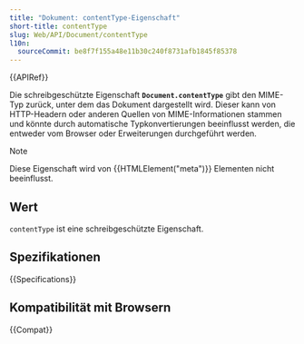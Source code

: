 ```yaml
---
title: "Dokument: contentType-Eigenschaft"
short-title: contentType
slug: Web/API/Document/contentType
l10n:
  sourceCommit: be8f7f155a48e11b30c240f8731afb1845f85378
---
```


{{APIRef}}

Die schreibgeschützte Eigenschaft **`Document.contentType`** gibt den MIME-Typ zurück, unter dem das Dokument dargestellt wird. Dieser kann von HTTP-Headern oder anderen Quellen von MIME-Informationen stammen und könnte durch automatische Typkonvertierungen beeinflusst werden, die entweder vom Browser oder Erweiterungen durchgeführt werden.

> [!NOTE]
> Diese Eigenschaft wird von {{HTMLElement("meta")}}
> Elementen nicht beeinflusst.

## Wert

`contentType` ist eine schreibgeschützte Eigenschaft.

## Spezifikationen

{{Specifications}}

## Kompatibilität mit Browsern

{{Compat}}
